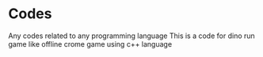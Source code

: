 # Codes
Any codes related to any programming language
This is a code for dino run game like offline crome game using c++ language
